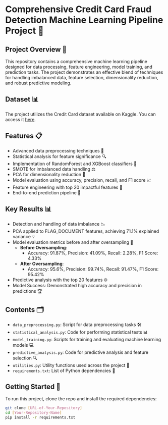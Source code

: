 # Comprehensive Credit Card Fraud Detection Machine Learning Pipeline Project 🚀

## Project Overview 🌟
This repository contains a comprehensive machine learning pipeline designed for data processing, feature engineering, model training, and prediction tasks. The project demonstrates an effective blend of techniques for handling imbalanced data, feature selection, dimensionality reduction, and robust predictive modeling.

## Dataset 📊
The project utilizes the Credit Card dataset available on Kaggle. You can access it [here](https://www.kaggle.com/datasets/mishra5001/credit-card).

## Features 📋
- Advanced data preprocessing techniques 🔄
- Statistical analysis for feature significance 🔍
- Implementation of RandomForest and XGBoost classifiers 🤖
- SMOTE for imbalanced data handling ⚖️
- PCA for dimensionality reduction 🔢
- Model evaluation using accuracy, precision, recall, and F1 score 📈
- Feature engineering with top 20 impactful features 🔑
- End-to-end prediction pipeline 🔮

## Key Results 📊
- Detection and handling of data imbalance 📉
- PCA applied to FLAG_DOCUMENT features, achieving 71.1% explained variance 💡
- Model evaluation metrics before and after oversampling 📝
  - **Before Oversampling**: 
    - Accuracy: 91.87%, Precision: 41.09%, Recall: 2.28%, F1 Score: 4.33%
  - **After Oversampling**: 
    - Accuracy: 95.6%, Precision: 99.74%, Recall: 91.47%, F1 Score: 95.42%
- Predictive analysis with the top 20 features 🌐
- Model Success: Demonstrated high accuracy and precision in predictions 🏆

## Contents 🗂️
- `data_preprocessing.py`: Script for data preprocessing tasks 🛠️
- `statistical_analysis.py`: Code for performing statistical tests 📊
- `model_training.py`: Scripts for training and evaluating machine learning models 💻
- `predictive_analysis.py`: Code for predictive analysis and feature selection 🔍
- `utilities.py`: Utility functions used across the project 🧰
- `requirements.txt`: List of Python dependencies 📜

## Getting Started 🚀
To run this project, clone the repo and install the required dependencies:

```bash
git clone [URL-of-Your-Repository]
cd [Your-Repository-Name]
pip install -r requirements.txt
